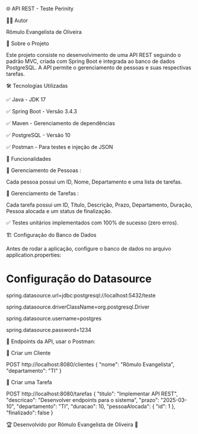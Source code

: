 🌐 API REST - Teste Perinity

👨‍💻 Autor

Rômulo Evangelista de Oliveira

📌 Sobre o Projeto

Este projeto consiste no desenvolvimento de uma API REST seguindo o padrão MVC, criada com Spring Boot e integrada ao banco de dados PostgreSQL. A API permite o gerenciamento de pessoas e suas respectivas tarefas.

🛠️ Tecnologias Utilizadas

✅ Java - JDK 17

✅ Spring Boot - Versão 3.4.3

✅ Maven - Gerenciamento de dependências

✅ PostgreSQL - Versão 10

✅ Postman - Para testes e injeção de JSON



🚀 Funcionalidades

📌 Gerenciamento de Pessoas :

Cada pessoa possui um ID, Nome, Departamento e uma lista de tarefas.

📌 Gerenciamento de Tarefas :

Cada tarefa possui um ID, Título, Descrição, Prazo, Departamento, Duração, Pessoa alocada e um status de finalização.

✅ Testes unitários implementados com 100% de sucesso (zero erros).


🏗️ Configuração do Banco de Dados

Antes de rodar a aplicação, configure o banco de dados no arquivo application.properties:
# Configuração do Datasource
spring.datasource.url=jdbc:postgresql://localhost:5432/teste

spring.datasource.driverClassName=org.postgresql.Driver

spring.datasource.username=postgres

spring.datasource.password=1234



🔗 Endpoints da API, usar o Postman:

🏢 Criar um Cliente

POST http://localhost:8080/clientes
{
    "nome": "Rômulo Evangelista",
    "departamento": "TI"
}

📌 Criar uma Tarefa

POST http://localhost:8080/tarefas
{
    "titulo": "Implementar API REST",
    "descricao": "Desenvolver endpoints para o sistema",
    "prazo": "2025-03-10",
    "departamento": "TI",
    "duracao": 10,
    "pessoaAlocada": {
        "id": 1
    },
    "finalizado": false
}

🏆 Desenvolvido por Rômulo Evangelista de Oliveira 🚀
